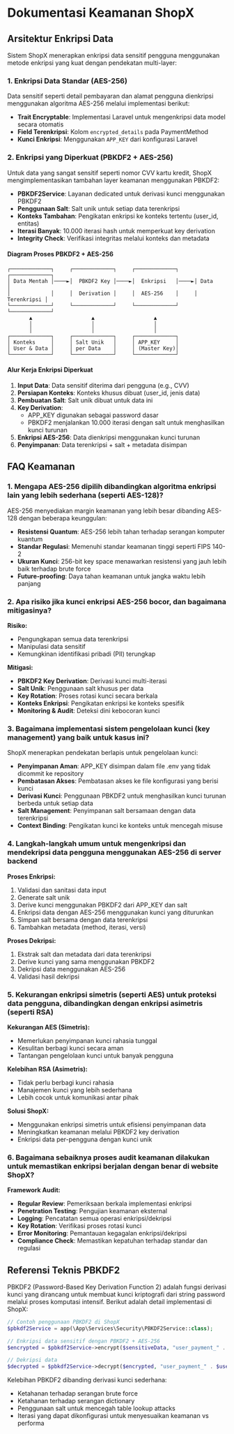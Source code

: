 # Dokumentasi Keamanan ShopX

## Arsitektur Enkripsi Data

Sistem ShopX menerapkan enkripsi data sensitif pengguna menggunakan metode enkripsi yang kuat dengan pendekatan multi-layer:

### 1. Enkripsi Data Standar (AES-256)

Data sensitif seperti detail pembayaran dan alamat pengguna dienkripsi menggunakan algoritma AES-256 melalui implementasi berikut:

- **Trait Encryptable**: Implementasi Laravel untuk mengenkripsi data model secara otomatis
- **Field Terenkripsi**: Kolom `encrypted_details` pada PaymentMethod
- **Kunci Enkripsi**: Menggunakan `APP_KEY` dari konfigurasi Laravel

### 2. Enkripsi yang Diperkuat (PBKDF2 + AES-256)

Untuk data yang sangat sensitif seperti nomor CVV kartu kredit, ShopX mengimplementasikan tambahan layer keamanan menggunakan PBKDF2:

- **PBKDF2Service**: Layanan dedicated untuk derivasi kunci menggunakan PBKDF2
- **Penggunaan Salt**: Salt unik untuk setiap data terenkripsi
- **Konteks Tambahan**: Pengikatan enkripsi ke konteks tertentu (user_id, entitas)
- **Iterasi Banyak**: 10.000 iterasi hash untuk memperkuat key derivation
- **Integrity Check**: Verifikasi integritas melalui konteks dan metadata

#### Diagram Proses PBKDF2 + AES-256

```
┌─────────────┐     ┌─────────────┐     ┌─────────────┐     ┌─────────────┐
│ Data Mentah │────►│  PBKDF2 Key │────►│  Enkripsi   │────►│ Data        │
│             │     │  Derivation │     │  AES-256    │     │ Terenkripsi │
└─────────────┘     └─────────────┘     └─────────────┘     └─────────────┘
       ▲                   ▲                   ▲
       │                   │                   │
       │                   │                   │
┌─────────────┐     ┌─────────────┐     ┌─────────────┐
│ Konteks     │     │ Salt Unik   │     │ APP_KEY     │
│ User & Data │     │ per Data    │     │ (Master Key)│
└─────────────┘     └─────────────┘     └─────────────┘
```

#### Alur Kerja Enkripsi Diperkuat

1. **Input Data**: Data sensitif diterima dari pengguna (e.g., CVV)
2. **Persiapan Konteks**: Konteks khusus dibuat (user_id, jenis data)
3. **Pembuatan Salt**: Salt unik dibuat untuk data ini
4. **Key Derivation**:
   - APP_KEY digunakan sebagai password dasar
   - PBKDF2 menjalankan 10.000 iterasi dengan salt untuk menghasilkan kunci turunan
5. **Enkripsi AES-256**: Data dienkripsi menggunakan kunci turunan
6. **Penyimpanan**: Data terenkripsi + salt + metadata disimpan

## FAQ Keamanan 

### 1. Mengapa AES-256 dipilih dibandingkan algoritma enkripsi lain yang lebih sederhana (seperti AES-128)?

AES-256 menyediakan margin keamanan yang lebih besar dibanding AES-128 dengan beberapa keunggulan:

- **Resistensi Quantum**: AES-256 lebih tahan terhadap serangan komputer kuantum
- **Standar Regulasi**: Memenuhi standar keamanan tinggi seperti FIPS 140-2
- **Ukuran Kunci**: 256-bit key space menawarkan resistensi yang jauh lebih baik terhadap brute force
- **Future-proofing**: Daya tahan keamanan untuk jangka waktu lebih panjang

### 2. Apa risiko jika kunci enkripsi AES-256 bocor, dan bagaimana mitigasinya?

**Risiko:**
- Pengungkapan semua data terenkripsi
- Manipulasi data sensitif
- Kemungkinan identifikasi pribadi (PII) terungkap

**Mitigasi:**
- **PBKDF2 Key Derivation**: Derivasi kunci multi-iterasi
- **Salt Unik**: Penggunaan salt khusus per data
- **Key Rotation**: Proses rotasi kunci secara berkala
- **Konteks Enkripsi**: Pengikatan enkripsi ke konteks spesifik
- **Monitoring & Audit**: Deteksi dini kebocoran kunci

### 3. Bagaimana implementasi sistem pengelolaan kunci (key management) yang baik untuk kasus ini?

ShopX menerapkan pendekatan berlapis untuk pengelolaan kunci:

- **Penyimpanan Aman**: APP_KEY disimpan dalam file .env yang tidak dicommit ke repository
- **Pembatasan Akses**: Pembatasan akses ke file konfigurasi yang berisi kunci
- **Derivasi Kunci**: Penggunaan PBKDF2 untuk menghasilkan kunci turunan berbeda untuk setiap data
- **Salt Management**: Penyimpanan salt bersamaan dengan data terenkripsi 
- **Context Binding**: Pengikatan kunci ke konteks untuk mencegah misuse

### 4. Langkah-langkah umum untuk mengenkripsi dan mendekripsi data pengguna menggunakan AES-256 di server backend

**Proses Enkripsi:**
1. Validasi dan sanitasi data input
2. Generate salt unik
3. Derive kunci menggunakan PBKDF2 dari APP_KEY dan salt
4. Enkripsi data dengan AES-256 menggunakan kunci yang diturunkan
5. Simpan salt bersama dengan data terenkripsi
6. Tambahkan metadata (method, iterasi, versi)

**Proses Dekripsi:**
1. Ekstrak salt dan metadata dari data terenkripsi
2. Derive kunci yang sama menggunakan PBKDF2
3. Dekripsi data menggunakan AES-256
4. Validasi hasil dekripsi

### 5. Kekurangan enkripsi simetris (seperti AES) untuk proteksi data pengguna, dibandingkan dengan enkripsi asimetris (seperti RSA)

**Kekurangan AES (Simetris):**
- Memerlukan penyimpanan kunci rahasia tunggal
- Kesulitan berbagi kunci secara aman
- Tantangan pengelolaan kunci untuk banyak pengguna

**Kelebihan RSA (Asimetris):**
- Tidak perlu berbagi kunci rahasia
- Manajemen kunci yang lebih sederhana
- Lebih cocok untuk komunikasi antar pihak

**Solusi ShopX:**
- Menggunakan enkripsi simetris untuk efisiensi penyimpanan data
- Meningkatkan keamanan melalui PBKDF2 key derivation
- Enkripsi data per-pengguna dengan kunci unik

### 6. Bagaimana sebaiknya proses audit keamanan dilakukan untuk memastikan enkripsi berjalan dengan benar di website ShopX?

**Framework Audit:**
- **Regular Review**: Pemeriksaan berkala implementasi enkripsi
- **Penetration Testing**: Pengujian keamanan eksternal
- **Logging**: Pencatatan semua operasi enkripsi/dekripsi
- **Key Rotation**: Verifikasi proses rotasi kunci
- **Error Monitoring**: Pemantauan kegagalan enkripsi/dekripsi
- **Compliance Check**: Memastikan kepatuhan terhadap standar dan regulasi

## Referensi Teknis PBKDF2

PBKDF2 (Password-Based Key Derivation Function 2) adalah fungsi derivasi kunci yang dirancang untuk membuat kunci kriptografi dari string password melalui proses komputasi intensif. Berikut adalah detail implementasi di ShopX:

```php
// Contoh penggunaan PBKDF2 di ShopX
$pbkdf2Service = app(\App\Services\Security\PBKDF2Service::class);

// Enkripsi data sensitif dengan PBKDF2 + AES-256
$encrypted = $pbkdf2Service->encrypt($sensitiveData, "user_payment_" . $userId);

// Dekripsi data 
$decrypted = $pbkdf2Service->decrypt($encrypted, "user_payment_" . $userId);
```

Kelebihan PBKDF2 dibanding derivasi kunci sederhana:
- Ketahanan terhadap serangan brute force
- Ketahanan terhadap serangan dictionary
- Penggunaan salt untuk mencegah table lookup attacks
- Iterasi yang dapat dikonfigurasi untuk menyesuaikan keamanan vs performa
